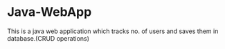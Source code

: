 # Java-WebApp
This is a java web application which tracks no. of users and saves them in database.(CRUD operations)
